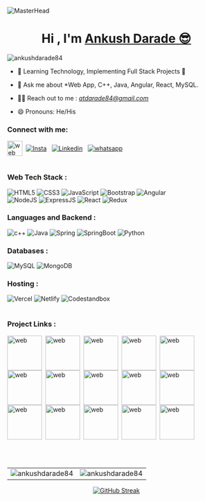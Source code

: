 ![MasterHead](https://mir-s3-cdn-cf.behance.net/project_modules/max_1200/79731568097599.5b50bca477735.jpg)

<h1 align="center"> Hi , I'm <a href="https://www.linkedin.com/in/ankushdarade84" target="_blank"> Ankush Darade 😎</a></h1>
<!-- <h3 align="center"> <img src="https://readme-typing-svg.herokuapp.com?color=0357F7&lines=Full+Stack+Java+Developer+%3A)" /> </h3> -->
<p align="left"> <img src="https://komarev.com/ghpvc/?username=ankushdarade84&label=Profile%20views&color=brightgreen&style=flat" alt="ankushdarade84" /> </p>

- 🌱 Learning Technology, Implementing Full Stack Projects 🚀

- 💬 Ask me about *Web App, C++, Java, Angular, React, MySQL.

- 👨‍💻 Reach out to me : *<a href="mailto:atdarade84@gmail.com" target="_blank">atdarade84@gmail.com</a>*
 
- 😄 Pronouns: He/His
    
<h3 align="left">Connect with me:</h3>
<div align="left"> 
<!--   <a href="https://www.linkedin.com/in/ankushdarade84/"><img alt="LinkedIn" src="https://raw.githubusercontent.com/rahuldkjain/github-profile-readme-generator/master/src/images/icons/Social/linked-in-alt.svg" alt="ankushdarade84" height="30" width="40" /></a>
  <a href="https://instagram.com/ankush_darade/" target="blank"><img align="center" src="https://raw.githubusercontent.com/rahuldkjain/github-profile-readme-generator/master/src/images/icons/Social/instagram.svg" alt="ankushdarade84" height="30" width="40" /></a> -->
      
<table >
  <tr>
      <a href="https://ankush-darade.netlify.app/" target="blank"><img align="center" alt="web"  src="https://ankush-darade.netlify.app/assets/img/aiim.png" height="35" width="35" /></a>&nbsp;
   <a href="https://instagram.com/ankush_darade/" target="blank"><img align="center"alt="Insta" src="https://img.shields.io/badge/-FFFFFF?style=for-the-badge&logo=instagram"  ></a> &nbsp;
   <a href="https://www.linkedin.com/in/ankushdarade84/" target="blank" ><img align="center" alt="Linkedin" src="https://img.shields.io/badge/-0077B5?style=for-the-badge&logo=linkedin&logoColor=white" ></a> &nbsp;
  <a href="https://wa.me/918446231090" target="blank"><img align="center"alt="whatsapp" src="https://img.shields.io/badge/-FFFFFF?style=for-the-badge&logo=whatsapp"  ></a> &nbsp;
  </tr>
</table> 


<!--   <a href="https://www.leetcode.com/surajdarade" target="blank"><img align="center" src="https://raw.githubusercontent.com/rahuldkjain/github-profile-readme-generator/master/src/images/icons/Social/leet-code.svg" alt="ankushdarade84" height="30" width="40" /></a> -->
</div>

<h3 align="left">Web Tech Stack :</h3>
<div align="left">
<img alt="HTML5" src="https://img.shields.io/badge/html5-%23E34F26.svg?style=for-the-badge&logo=html5&logoColor=white"/>
<img alt="CSS3" src="https://img.shields.io/badge/css3-%231572B6.svg?style=for-the-badge&logo=css3&logoColor=white"/> 
<img alt="JavaScript" src="https://img.shields.io/badge/javascript-%23323330.svg?style=for-the-badge&logo=javascript&logoColor=%23F7DF1E"/> 
<!-- <img alt="TailwindCSS" src="https://img.shields.io/badge/Tailwind_CSS-38B2AC?style=for-the-badge&logo=tailwind-css&logoColor=white"/> -->
<img alt="Bootstrap" src="https://img.shields.io/badge/bootstrap-%23563D7C.svg?style=for-the-badge&logo=bootstrap&logoColor=white"/>
<img alt="Angular" src="https://img.shields.io/badge/Angular-%23E34F26.svg?style=for-the-badge&logo=Angular&logoColor=white"/>
<br>
<!-- <img alt="PHP" src="https://img.shields.io/badge/php-%23777BB4.svg?style=for-the-badge&logo=php&logoColor=white"/> -->
<img alt="NodeJS" src="https://img.shields.io/badge/node.js-%2343853D.svg?style=for-the-badge&logo=nodedotjs&logoColor=white"/>
<img alt="ExpressJS" src="https://img.shields.io/badge/Express.js-000000?style=for-the-badge&logo=express&logoColor=white"/>
<img alt="React" src="https://img.shields.io/badge/react-%2320232a.svg?style=for-the-badge&logo=react&logoColor=%2361DAFB"/>
<!-- <img alt="mui" src="https://img.shields.io/badge/Material%20UI-007FFF?style=for-the-badge&logo=mui&logoColor=white"/> -->
<img alt="Redux" src="https://img.shields.io/badge/Redux-593D88?style=for-the-badge&logo=redux&logoColor=white"/>
<!-- <img alt="sockteio" src="https://img.shields.io/badge/Socket.io-010101?&style=for-the-badge&logo=Socket.io&logoColor=white"/> -->
</div>

<h3 align="left">Languages and Backend :</h3>
<div align="left">
  <img alt="c++" src="https://img.shields.io/badge/C%2B%2B-00599C?style=for-the-badge&logo=c%2B%2B&logoColor=white"/>
  <img alt="Java" src="https://img.shields.io/badge/Java-%23ED8B00.svg?style=for-the-badge&logo=Openjdk&logoColor=white"/>

   <img alt="Spring" src="https://img.shields.io/badge/Spring-6DB33F?style=for-the-badge&logo=Spring&logoColor=white"/>
     <img  alt="SpringBoot" src="https://img.shields.io/badge/SpringBoot-6DB33F?style=for-the-badge&logo=SpringBoot&logoColor=white"/>
       <img alt="Python" src="https://img.shields.io/badge/python-%2314354C.svg?style=for-the-badge&logo=python&logoColor=white"/>
</div>



<h3 align="left">Databases :</h3>
<div align="left">
  <img alt="MySQL" src="https://img.shields.io/badge/mysql-%2300f.svg?style=for-the-badge&logo=mysql&logoColor=white"/>
  <img alt="MongoDB" src ="https://img.shields.io/badge/MongoDB-4EA94B?style=for-the-badge&logo=mongodb&logoColor=white"/>
</div>


<h3 align="left">Hosting :</h3>
<div align="left">
<!--   <img alt="AWS" src="https://img.shields.io/badge/Amazon_AWS-FF9900?style=for-the-badge&logo=amazonaws&logoColor=white"/> -->
<!--   <img alt="Heroku" src="https://img.shields.io/badge/heroku-%23430098.svg?style=for-the-badge&logo=heroku&logoColor=white"/> -->

  <img alt="Vercel" src="https://img.shields.io/badge/Vercel-000000?style=for-the-badge&logo=vercel&logoColor=white"/>
  <img alt="Netlify" src="https://img.shields.io/badge/Netlify-00C7B7?style=for-the-badge&logo=netlify&logoColor=white"/>
    <img alt="Codestandbox" src="https://img.shields.io/badge/Codestandbox-000000?style=for-the-badge&logo=square&logoColor=white"/>
</div>
<br/>

<h3 align="left">Project Links :</h3>
<table >
  <tr>
      <a href="https://ankush-darade.netlify.app/" target="blank"><img align="center" alt="web"  src="https://ankush-darade.netlify.app/assets/img/aiim.png" height="80" width="80" /></a>&nbsp;
   <a href="https://ott-platfom.netlify.app/" target="blank"><img align="center" alt="web"  src="https://ott-platfom.netlify.app/assets/image.png" height="80" width="80" /></a>&nbsp
    <a href="https://todo-save.netlify.app/" target="blank"><img align="center" alt="web"  src="https://todo-save.netlify.app/img/icon.png" height="80" width="80" /></a>&nbsp;
       <a href="https://employee-teamlist.netlify.app/" target="blank"><img align="center" alt="web"  src="https://github.com/ankushdarade84/Employee-Team-List-web/assets/82811718/3f23093d-0711-4d68-bb09-3a957d39acdd" height="80" width="80" /></a>&nbsp;
       <a href="https://madhuri-weds-rahul.netlify.app/" target="blank"><img align="center" alt="web"  src="https://madhuri-weds-rahul.netlify.app/assets/images/sppp/MR_name.png" height="80" width="80" /></a>&nbsp;
        <a href="https://blind-deaf-project.netlify.app/" target="blank"><img align="center" alt="web"  src="https://blind-deaf-project.netlify.app/images/logo.png" height="80" width="80"  /></a>&nbsp;
        <a href="https://angular-regi-page.vercel.app/" target="blank"><img align="center" alt="web"  src="https://angular-regi-page.vercel.app/assets/ankushName.jpg"height="80" width="80"  /></a>&nbsp;
        <a href="https://dashbord-task.netlify.app/" target="blank"><img align="center" alt="web"  src="https://github.com/ankushdarade84/Grid-Dashbord/assets/82811718/11d018e1-381e-46f6-a67e-80edf85c54f0" height="80" width="80"  /></a>&nbsp;
         <a href="https://github.com/ankushdarade84/GovermentRegistartionForm" target="blank"><img align="center" alt="web"  src="https://ankush-darade.netlify.app/assets/img/portfolio/soft3.jpg" height="80" width="80"  /></a>&nbsp;
      <a href="https://github.com/ankushdarade84/Advance-Blind-Deaf-Communication-System" target="blank"><img align="center" alt="web"  src="https://ankush-darade.netlify.app/assets/img/portfolio/hard1.jpg" height="80" width="80"  /></a>&nbsp;
        <a href="https://github.com/ankushdarade84/Blind-Deaf-Communication-System" target="blank"><img align="center" alt="web"  src="https://ankush-darade.netlify.app/assets/img/portfolio/hard2.jpg" height="80" width="80"  /></a>&nbsp;
       <a href="https://github.com/ankushdarade84/Mini-Oscilloscope-And-Function-Generator" target="blank"><img align="center" alt="web"  src="https://ankush-darade.netlify.app/assets/img/portfolio/hard3.jpg" height="80" width="80"  /></a>&nbsp;
       <a href="https://github.com/ankushdarade84/Smart-Storage-System-For-Onion" target="blank"><img align="center" alt="web"  src="https://ankush-darade.netlify.app/assets/img/portfolio/hard4.jpg" height="80" width="80"  /></a>&nbsp;
       <a href="https://github.com/ankushdarade84/Smart-Green-House-System" target="blank"><img align="center" alt="web"  src="https://ankush-darade.netlify.app/assets/img/portfolio/hard5.jpg" height="80" width="80"  /></a>&nbsp;
       <a href="https://github.com/ankushdarade84/Wireless-Notice-Display" target="blank"><img align="center" alt="web"  src="https://ankush-darade.netlify.app/assets/img/portfolio/hard6.jpg" height="80" width="80"  /></a>&nbsp;
  </tr>
</table>
   
<br>

<table>
  <tr>
    <td><img src="https://github-readme-stats.vercel.app/api?username=ankushdarade84&show_icons=true&theme=light&locale=en&rank_icon&icon_color=00FF00&title_color=FFA500" alt="ankushdarade84" /></td>
    <td><img src="https://github-readme-stats.vercel.app/api/top-langs?username=ankushdarade84&show_icons=true&theme=light&locale=en&layout=compact&langs_count=10" alt="ankushdarade84" /></td>
  </tr>

</table>
 
<div align="center">
<!-- <p><img align="center" src="https://streak-stats.demolab.com/?user=ankushdarade84&theme=light" alt="ankushdarade84" /></p> -->
<a href="https://git.io/streak-stats"><img src="https://github-readme-streak-stats.herokuapp.com?user=ankushdarade84" alt="GitHub Streak" /></a>
</div>


